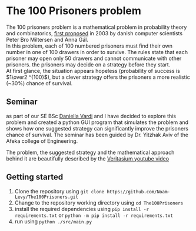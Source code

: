 # The 100 Prisoners problem
The 100 prisoners problem is a mathematical problem in probability theory and combinatorics, [first proposed](https://www.brics.dk/RS/03/44/BRICS-RS-03-44.pdf) in 2003 by danish computer scientists Peter Bro Miltersen and Anna Gál.</br>
In this problem, each of 100 numbered prisoners must find their own number in one of 100 drawers in order to survive. The rules state that each prisoner may open only 50 drawers and cannot communicate with other prisoners. the prisoners may decide on a strategy before they start.</br> At first glance, the situation appears hopeless (probability of success is $1\over2 ^{100}$), but a clever strategy offers the prisoners a more realistic (~30%) chance of survival.

## Seminar
as part of our SE BSc [Daniella Vardi](https://github.com/DaniellaVardi) and I have decided to explore this problem and created a python GUI program that simulates the problem and shows how one suggested strategy can significantly improve the prisoners chance of survival. The seminar has been guided by Dr. Yitzhak Aviv of the Afeka college of Engineering.

The problem, the suggested strategy and the mathematical approach behind it are beautifully described by the [Veritasium youtube video](https://www.youtube.com/watch?v=iSNsgj1OCLA)

## Getting started
1. Clone the repository using `git clone https://github.com/Noam-Levy/The100Prisoners.git`
2. Change to the repository working directory using `cd The100Prisoners`
3. install the required dependencies using `pip install -r requirements.txt` or `python -m pip install -r requirements.txt`
4. run using `python ./src/main.py`
